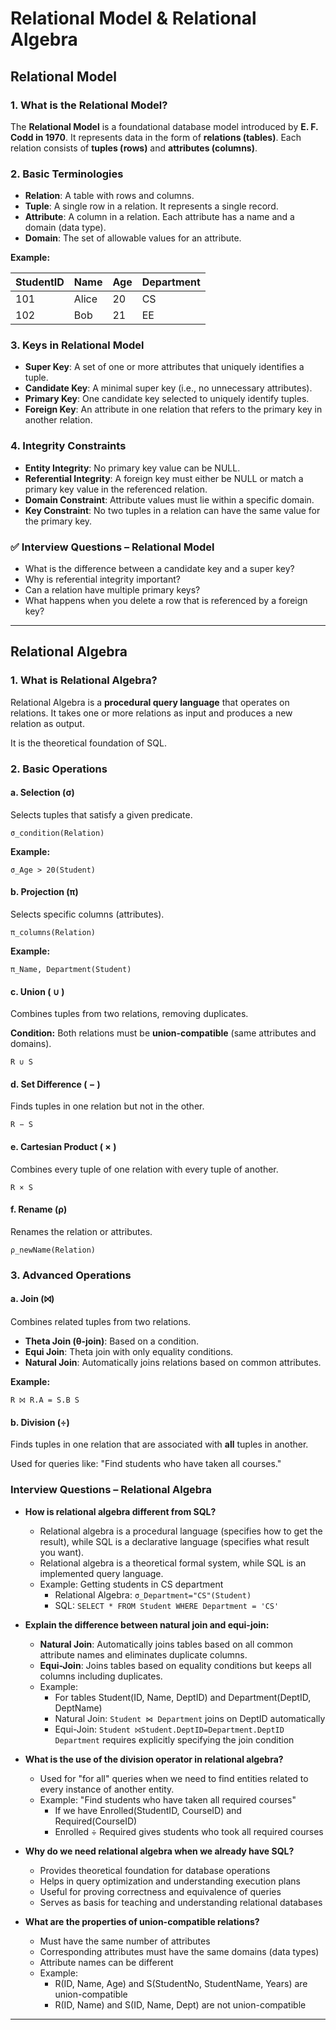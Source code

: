 #  Relational Model & Relational Algebra

## Relational Model

### 1. What is the Relational Model?
The **Relational Model** is a foundational database model introduced by **E. F. Codd in 1970**. It represents data in the form of **relations (tables)**. Each relation consists of **tuples (rows)** and **attributes (columns)**.

### 2. Basic Terminologies
- **Relation**: A table with rows and columns.
- **Tuple**: A single row in a relation. It represents a single record.
- **Attribute**: A column in a relation. Each attribute has a name and a domain (data type).
- **Domain**: The set of allowable values for an attribute.

**Example:**

| StudentID | Name  | Age | Department |
|-----------|-------|-----|------------|
| 101       | Alice | 20  | CS         |
| 102       | Bob   | 21  | EE         |

### 3. Keys in Relational Model
- **Super Key**: A set of one or more attributes that uniquely identifies a tuple.
- **Candidate Key**: A minimal super key (i.e., no unnecessary attributes).
- **Primary Key**: One candidate key selected to uniquely identify tuples.
- **Foreign Key**: An attribute in one relation that refers to the primary key in another relation.

### 4. Integrity Constraints
- **Entity Integrity**: No primary key value can be NULL.
- **Referential Integrity**: A foreign key must either be NULL or match a primary key value in the referenced relation.
- **Domain Constraint**: Attribute values must lie within a specific domain.
- **Key Constraint**: No two tuples in a relation can have the same value for the primary key.

### ✅ Interview Questions – Relational Model
- What is the difference between a candidate key and a super key?
- Why is referential integrity important?
- Can a relation have multiple primary keys?
- What happens when you delete a row that is referenced by a foreign key?

---

## Relational Algebra

### 1. What is Relational Algebra?
Relational Algebra is a **procedural query language** that operates on relations. It takes one or more relations as input and produces a new relation as output.

It is the theoretical foundation of SQL.

### 2. Basic Operations

#### a. Selection (σ)
Selects tuples that satisfy a given predicate.
```text
σ_condition(Relation)
```
**Example:**
```text
σ_Age > 20(Student)
```

#### b. Projection (π)
Selects specific columns (attributes).
```text
π_columns(Relation)
```
**Example:**
```text
π_Name, Department(Student)
```

#### c. Union ( ∪ )
Combines tuples from two relations, removing duplicates.

**Condition:** Both relations must be **union-compatible** (same attributes and domains).
```text
R ∪ S
```

#### d. Set Difference ( − )
Finds tuples in one relation but not in the other.
```text
R − S
```

#### e. Cartesian Product ( × )
Combines every tuple of one relation with every tuple of another.
```text
R × S
```

#### f. Rename (ρ)
Renames the relation or attributes.
```text
ρ_newName(Relation)
```

### 3. Advanced Operations

#### a. Join (⨝)
Combines related tuples from two relations.

- **Theta Join (θ-join)**: Based on a condition.
- **Equi Join**: Theta join with only equality conditions.
- **Natural Join**: Automatically joins relations based on common attributes.

**Example:**
```text
R ⨝ R.A = S.B S
```

#### b. Division (÷)
Finds tuples in one relation that are associated with **all** tuples in another.

Used for queries like: "Find students who have taken all courses."

###  Interview Questions – Relational Algebra
- **How is relational algebra different from SQL?**
  - Relational algebra is a procedural language (specifies how to get the result), while SQL is a declarative language (specifies what result you want).
  - Relational algebra is a theoretical formal system, while SQL is an implemented query language.
  - Example: Getting students in CS department
    - Relational Algebra: `σ_Department="CS"(Student)`
    - SQL: `SELECT * FROM Student WHERE Department = 'CS'`

- **Explain the difference between natural join and equi-join:**
  - **Natural Join**: Automatically joins tables based on all common attribute names and eliminates duplicate columns.
  - **Equi-Join**: Joins tables based on equality conditions but keeps all columns including duplicates.
  - Example: 
    - For tables Student(ID, Name, DeptID) and Department(DeptID, DeptName)
    - Natural Join: `Student ⋈ Department` joins on DeptID automatically
    - Equi-Join: `Student ⨝Student.DeptID=Department.DeptID Department` requires explicitly specifying the join condition

- **What is the use of the division operator in relational algebra?**
  - Used for "for all" queries when we need to find entities related to every instance of another entity.
  - Example: "Find students who have taken all required courses"
    - If we have Enrolled(StudentID, CourseID) and Required(CourseID)
    - Enrolled ÷ Required gives students who took all required courses

- **Why do we need relational algebra when we already have SQL?**
  - Provides theoretical foundation for database operations
  - Helps in query optimization and understanding execution plans
  - Useful for proving correctness and equivalence of queries
  - Serves as basis for teaching and understanding relational databases

- **What are the properties of union-compatible relations?**
  - Must have the same number of attributes
  - Corresponding attributes must have the same domains (data types)
  - Attribute names can be different
  - Example: 
    - R(ID, Name, Age) and S(StudentNo, StudentName, Years) are union-compatible
    - R(ID, Name) and S(ID, Name, Dept) are not union-compatible

---


